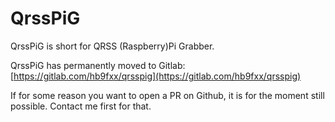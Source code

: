 # QrssPiG

QrssPiG is short for QRSS (Raspberry)Pi Grabber.

QrssPiG has permanently moved to Gitlab:
[https://gitlab.com/hb9fxx/qrsspig](https://gitlab.com/hb9fxx/qrsspig)

If for some reason you want to open a PR on Github, it is for the moment still possible. Contact me first for that.
